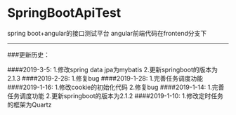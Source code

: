 # SpringBootApiTest
spring boot+angular的接口测试平台
angular前端代码在frontend分支下

---
###更新历史：

####2019-3-5:
    1.修改spring data jpa为mybatis
    2.更新springboot的版本为2.1.3
####2019-2-28:
    1.修复bug
####2019-1-28:
    1.完善任务调度功能
####2019-1-16:
    1.修改cookie的初始化代码
    2.修复bug
####2019-1-14:
    1.完善任务调度功能
    2.更新springboot的版本为2.1.2
####2019-1-10:
    1.修改定时任务的框架为Quartz